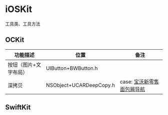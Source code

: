 # iOSKit
工具类、工具方法

## OCKit

| 功能描述              | 位置                    | 备注                                                         |
| --------------------- | ----------------------- | ------------------------------------------------------------ |
| 按钮（图片+文字布局） | UIButton+BWButton.h     |                                                              |
| 深拷贝                | NSObject+UCARDeepCopy.h | case: [宝沃新零售面包屑导航](https://github.com/AllenSWB/notes/blob/master/docs/ios/deep_copy.md) |



## SwiftKit

